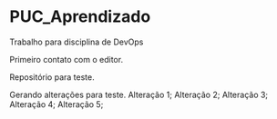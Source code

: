 # PUC_Aprendizado
Trabalho para disciplina de DevOps

Primeiro contato com o editor.

Repositório para teste.

Gerando alterações para teste.
Alteração 1;
Alteração 2;
Alteração 3;
Alteração 4;
Alteração 5;